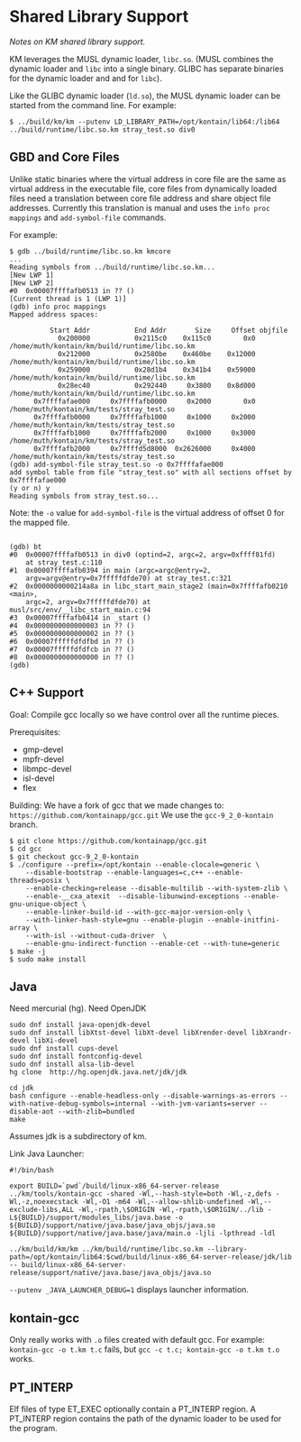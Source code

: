 # Shared Library Support

*Notes on KM shared library support.*

KM leverages the MUSL dynamic loader, `libc.so`. (MUSL combines the dynamic loader and `libc` into a single binary. GLIBC has separate binaries for the dynamic loader and and for `libc`).

Like the GLIBC dynamic loader (`ld.so`), the MUSL dynamic loader can be started from the command line. For example:

```
$ ../build/km/km --putenv LD_LIBRARY_PATH=/opt/kontain/lib64:/lib64 ../build/runtime/libc.so.km stray_test.so div0
```

## GBD and Core Files

Unlike static binaries where the virtual address in core file are the same as virtual address in the executable file, core files from dynamically loaded files need a translation between core file address and share object file addresses. Currently this translation is manual and uses the `info proc mappings` and `add-symbol-file` commands.

For example:
```
$ gdb ../build/runtime/libc.so.km kmcore
...
Reading symbols from ../build/runtime/libc.so.km...
[New LWP 1]
[New LWP 2]
#0  0x00007ffffafb0513 in ?? ()
[Current thread is 1 (LWP 1)]
(gdb) info proc mappings
Mapped address spaces:

          Start Addr           End Addr       Size     Offset objfile
            0x200000           0x2115c0    0x115c0        0x0 /home/muth/kontain/km/build/runtime/libc.so.km
            0x212000           0x2580be    0x460be    0x12000 /home/muth/kontain/km/build/runtime/libc.so.km
            0x259000           0x28d1b4    0x341b4    0x59000 /home/muth/kontain/km/build/runtime/libc.so.km
            0x28ec40           0x292440     0x3800    0x8d000 /home/muth/kontain/km/build/runtime/libc.so.km
      0x7ffffafae000     0x7ffffafb0000     0x2000        0x0 /home/muth/kontain/km/tests/stray_test.so
      0x7ffffafb0000     0x7ffffafb1000     0x1000     0x2000 /home/muth/kontain/km/tests/stray_test.so
      0x7ffffafb1000     0x7ffffafb2000     0x1000     0x3000 /home/muth/kontain/km/tests/stray_test.so
      0x7ffffafb2000     0x7ffffd5d8000  0x2626000     0x4000 /home/muth/kontain/km/tests/stray_test.so
(gdb) add-symbol-file stray_test.so -o 0x7ffffafae000
add symbol table from file "stray_test.so" with all sections offset by 0x7ffffafae000
(y or n) y
Reading symbols from stray_test.so...
```

Note: the `-o` value for `add-symbol-file` is the virtual address of offset 0 for the mapped file.

```

(gdb) bt
#0  0x00007ffffafb0513 in div0 (optind=2, argc=2, argv=0xffff81fd)
    at stray_test.c:110
#1  0x00007ffffafb0394 in main (argc=argc@entry=2, 
    argv=argv@entry=0x7fffffdfde70) at stray_test.c:321
#2  0x0000000000214a8a in libc_start_main_stage2 (main=0x7ffffafb0210 <main>, 
    argc=2, argv=0x7fffffdfde70) at musl/src/env/__libc_start_main.c:94
#3  0x00007ffffafb0414 in _start ()
#4  0x0000000000000003 in ?? ()
#5  0x0000000000000002 in ?? ()
#6  0x00007fffffdfdfbd in ?? ()
#7  0x00007fffffdfdfcb in ?? ()
#8  0x0000000000000000 in ?? ()
(gdb) 
```

## C++ Support

Goal: Compile gcc locally so we have control over all the runtime pieces.

Prerequisites:
  * gmp-devel
  * mpfr-devel
  * libmpc-devel
  * isl-devel
  * flex

Building:
We have a fork of gcc that we made changes to: `https://github.com/kontainapp/gcc.git`
We use the `gcc-9_2_0-kontain` branch.

```
$ git clone https://github.com/kontainapp/gcc.git
$ cd gcc
$ git checkout gcc-9_2_0-kontain
$ ./configure --prefix=/opt/kontain --enable-clocale=generic \
    --disable-bootstrap --enable-languages=c,c++ --enable-threads=posix \
    --enable-checking=release --disable-multilib --with-system-zlib \
    --enable-__cxa_atexit  --disable-libunwind-exceptions --enable-gnu-unique-object \
    --enable-linker-build-id --with-gcc-major-version-only \
    --with-linker-hash-style=gnu --enable-plugin --enable-initfini-array \
    --with-isl --without-cuda-driver  \
    --enable-gnu-indirect-function --enable-cet --with-tune=generic
$ make -j
$ sudo make install
```

## Java
Need mercurial (hg). Need OpenJDK
```
sudo dnf install java-openjdk-devel
sudo dnf install libXtst-devel libXt-devel libXrender-devel libXrandr-devel libXi-devel
sudo dnf install cups-devel
sudo dnf install fontconfig-devel
sudo dnf install alsa-lib-devel
hg clone  http://hg.openjdk.java.net/jdk/jdk
```


```
cd jdk
bash configure --enable-headless-only --disable-warnings-as-errors --with-native-debug-symbols=internal --with-jvm-variants=server --disable-aot --with-zlib=bundled
make
```

Assumes jdk is a subdirectory of km.

Link Java Launcher:
```
#!/bin/bash
  
export BUILD=`pwd`/build/linux-x86_64-server-release 
../km/tools/kontain-gcc -shared -Wl,--hash-style=both -Wl,-z,defs -Wl,-z,noexecstack -Wl,-O1 -m64 -Wl,--allow-shlib-undefined -Wl,--exclude-libs,ALL -Wl,-rpath,\$ORIGIN -Wl,-rpath,\$ORIGIN/../lib -L${BUILD}/support/modules_libs/java.base -o ${BUILD}/support/native/java.base/java_objs/java.so ${BUILD}/support/native/java.base/java/main.o -ljli -lpthread -ldl
```

```
../km/build/km/km ../km/build/runtime/libc.so.km --library-path=/opt/kontain/lib64:$cwd/build/linux-x86_64-server-release/jdk/lib -- build/linux-x86_64-server-release/support/native/java.base/java_objs/java.so
```

`--putenv _JAVA_LAUNCHER_DEBUG=1` displays launcher information.

## kontain-gcc

Only really works with `.o` files created with default gcc. For example: `kontain-gcc -o t.km t.c` fails, but `gcc -c t.c; kontain-gcc -o t.km t.o` works.

## PT_INTERP

Elf files of type ET_EXEC optionally contain a PT_INTERP region. A PT_INTERP region contains the path of the dynamic loader to be used for the program.